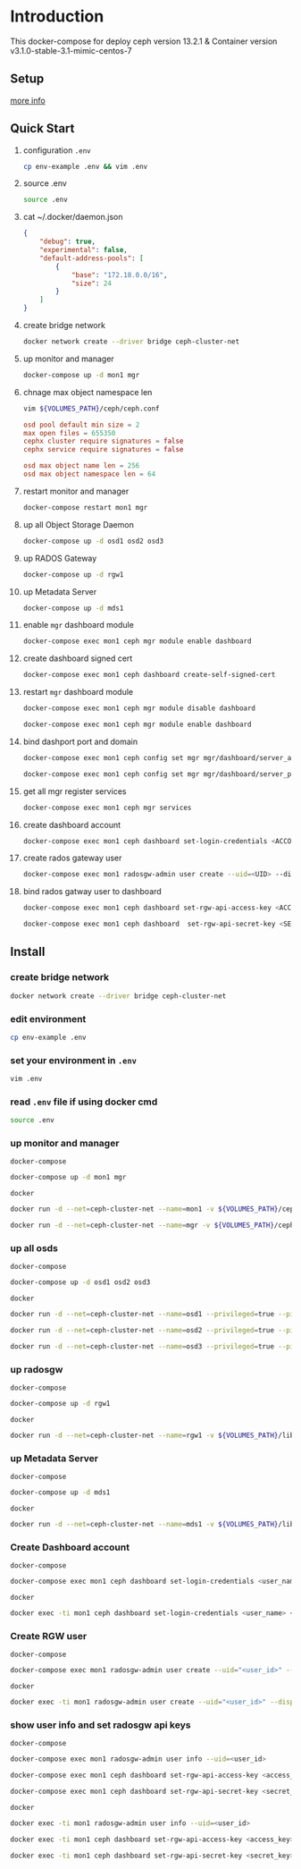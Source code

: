 # Introduction

This docker-compose for deploy ceph version 13.2.1 & Container version v3.1.0-stable-3.1-mimic-centos-7

## Setup

[more info](http://docs.ceph.com/docs/mimic/mgr/dashboard)

## Quick Start

1. configuration `.env`

    ``` bash
    cp env-example .env && vim .env
    ```

2. source .env

    ``` bash
    source .env
    ```

3. cat ~/.docker/daemon.json

    ```json
    {
        "debug": true,
        "experimental": false,
        "default-address-pools": [
            {
                "base": "172.18.0.0/16",
                "size": 24
            }
        ]
    }
    ```

4. create bridge network

    ``` bash
    docker network create --driver bridge ceph-cluster-net
    ```

5. up monitor and manager

    ``` bash
    docker-compose up -d mon1 mgr
    ```

6. chnage max object namespace len 

    ``` bash
    vim ${VOLUMES_PATH}/ceph/ceph.conf
    ```

    ``` conf
    osd pool default min size = 2
    max open files = 655350
    cephx cluster require signatures = false
    cephx service require signatures = false

    osd max object name len = 256
    osd max object namespace len = 64
    ```

7. restart monitor and manager

    ``` bash
    docker-compose restart mon1 mgr
    ```

8. up all Object Storage Daemon

    ``` bash
    docker-compose up -d osd1 osd2 osd3
    ```

9. up RADOS Gateway

    ``` bash
    docker-compose up -d rgw1
    ```

10. up Metadata Server

    ``` bash
    docker-compose up -d mds1
    ```

11. enable `mgr` dashboard module

    ``` bash
    docker-compose exec mon1 ceph mgr module enable dashboard
    ```

12. create dashboard signed cert

    ``` bash
    docker-compose exec mon1 ceph dashboard create-self-signed-cert
    ```

13. restart `mgr` dashboard module

    ``` bash
    docker-compose exec mon1 ceph mgr module disable dashboard
    ```

    ``` bash
    docker-compose exec mon1 ceph mgr module enable dashboard
    ```

14. bind dashport port and domain

    ``` bash
    docker-compose exec mon1 ceph config set mgr mgr/dashboard/server_addr mgr
    ```

    ``` bash
    docker-compose exec mon1 ceph config set mgr mgr/dashboard/server_port 8443
    ```

15. get all mgr register services

    ``` bash
    docker-compose exec mon1 ceph mgr services
    ```

16. create dashboard account

    ``` bash
    docker-compose exec mon1 ceph dashboard set-login-credentials <ACCOUNT> <PASSWORD>
    ```

17. create rados gateway user

    ``` bash
    docker-compose exec mon1 radosgw-admin user create --uid=<UID> --display-name=<DISPLAYNAME> --system
    ```

18. bind rados gatway user to dashboard

    ``` bash
    docker-compose exec mon1 ceph dashboard set-rgw-api-access-key <ACCESS_KEY>
    ```

    ``` bash
    docker-compose exec mon1 ceph dashboard  set-rgw-api-secret-key <SECRET_KEY>
    ```

## Install

### create bridge network

``` bash
docker network create --driver bridge ceph-cluster-net
```

### edit environment

``` bash
cp env-example .env
```

### set your environment in `.env`

``` bash
vim .env
```

### read `.env` file if using docker cmd

``` bash
source .env
```

### up monitor and manager

`docker-compose`

``` bash
docker-compose up -d mon1 mgr
```

`docker`

``` bash
docker run -d --net=ceph-cluster-net --name=mon1 -v ${VOLUMES_PATH}/ceph:/etc/ceph/ -v ${VOLUMES_PATH}/lib/ceph/:/var/lib/ceph/ -e MON_IP=${MON1_IP} -e CEPH_PUBLIC_NETWORK=${MON1_CEPH_PUBLIC_NETWORK} ceph/daemon:${CEPH_CONTAINER_VERSION} mon
```

``` bash
docker run -d --net=ceph-cluster-net --name=mgr -v ${VOLUMES_PATH}/ceph:/etc/ceph -v ${VOLUMES_PATH}/lib/ceph/:/var/lib/ceph -p ${DASHBOARD_PORT}:${INTERNAL_DASHBOARD_PORT} ceph/daemon:${CEPH_CONTAINER_VERSION} mgr
```

### up all osds

`docker-compose`

``` bash
docker-compose up -d osd1 osd2 osd3
```

`docker`

``` bash
docker run -d --net=ceph-cluster-net --name=osd1 --privileged=true --pid=host -v ${VOLUMES_PATH}/ceph:/etc/ceph -v ${VOLUMES_PATH}/lib/ceph/:/var/lib/ceph/ -v ${OSD_PATH}/osd1:/var/lib/ceph/osd ceph/daemon:${CEPH_CONTAINER_VERSION} osd_directory
```

``` bash
docker run -d --net=ceph-cluster-net --name=osd2 --privileged=true --pid=host -v ${VOLUMES_PATH}/ceph:/etc/ceph -v ${VOLUMES_PATH}/lib/ceph/:/var/lib/ceph/ -v ${OSD_PATH}/osd2:/var/lib/ceph/osd ceph/daemon:${CEPH_CONTAINER_VERSION} osd_directory
```

``` bash
docker run -d --net=ceph-cluster-net --name=osd3 --privileged=true --pid=host -v ${VOLUMES_PATH}/ceph:/etc/ceph -v ${VOLUMES_PATH}/lib/ceph/:/var/lib/ceph/ -v ${OSD_PATH}/osd3:/var/lib/ceph/osd ceph/daemon:${CEPH_CONTAINER_VERSION} osd_directory
```

### up radosgw

`docker-compose`

``` bash
docker-compose up -d rgw1
```

`docker`

``` bash
docker run -d --net=ceph-cluster-net --name=rgw1 -v ${VOLUMES_PATH}/lib/ceph/:/var/lib/ceph/ -v ${VOLUMES_PATH}/ceph:/etc/ceph -p ${RGW_PORT}:8080 ceph/daemon:${CEPH_CONTAINER_VERSION} rgw
```

### up Metadata Server

`docker-compose`

``` bash
docker-compose up -d mds1
```

`docker`

``` bash
docker run -d --net=ceph-cluster-net --name=mds1 -v ${VOLUMES_PATH}/lib/ceph/:/var/lib/ceph/ -v ${VOLUMES_PATH}/ceph:/etc/ceph -e CEPHFS_CREATE=1 ceph/daemon:${CEPH_CONTAINER_VERSION} mds
```

### Create Dashboard account

`docker-compose`

``` bash
docker-compose exec mon1 ceph dashboard set-login-credentials <user_name> <password>
```

`docker`

``` bash
docker exec -ti mon1 ceph dashboard set-login-credentials <user_name> <password>
```

### Create RGW user

`docker-compose`

``` bash
docker-compose exec mon1 radosgw-admin user create --uid="<user_id>" --display-name="<display_name>" --email="<email>"
```

`docker`

``` bash
docker exec -ti mon1 radosgw-admin user create --uid="<user_id>" --display-name="<display_name>" --email="<email>"
```

### show user info and set radosgw api keys

`docker-compose`

``` bash
docker-compose exec mon1 radosgw-admin user info --uid=<user_id>
```

``` bash
docker-compose exec mon1 ceph dashboard set-rgw-api-access-key <access_key>
```

``` bash
docker-compose exec mon1 ceph dashboard set-rgw-api-secret-key <secret_key>
```

`docker`

``` bash
docker exec -ti mon1 radosgw-admin user info --uid=<user_id>
```

``` bash
docker exec -ti mon1 ceph dashboard set-rgw-api-access-key <access_key>
```

``` bash
docker exec -ti mon1 ceph dashboard set-rgw-api-secret-key <secret_key>
```

